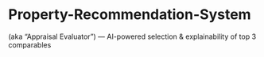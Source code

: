 # Property-Recommendation-System
(aka “Appraisal Evaluator”) — AI-powered selection &amp; explainability of top 3 comparables
